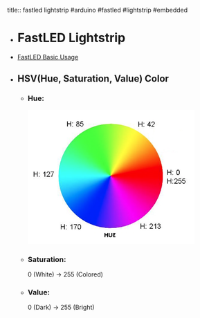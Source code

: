 title:: fastled lightstrip
#arduino #fastled #lightstrip #embedded

- # FastLED Lightstrip
- [FastLED Basic Usage](https://github.com/FastLED/FastLED/wiki/Basic-usage)
- ## HSV(Hue, Saturation, Value) Color
	- ### Hue:
	  ![image.png](../assets/image_1666369268220_0.png)
	- ### Saturation:
	  0 (White) -> 255 (Colored)
	- ### Value:
	  0 (Dark) -> 255 (Bright)
